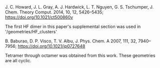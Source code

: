 J. C. Howard, J. L. Gray, A. J. Hardwick, L. T. Nguyen, G. S. Tschumper, J. Chem. Theory Comput. 2014, 10, 12, 5426–5435; https://doi.org/10.1021/ct500860v

The first HF dimer in this paper's supplemental section was used in '/geometries/HF_clusters'



B. Baburao, D. P. Visco, T. V. Albu, J. Phys. Chem. A 2007, 111, 32, 7940–7956; https://doi.org/10.1021/jp0727648

Tetramer through octamer was obtained from this work. These geometries are all cyclic.